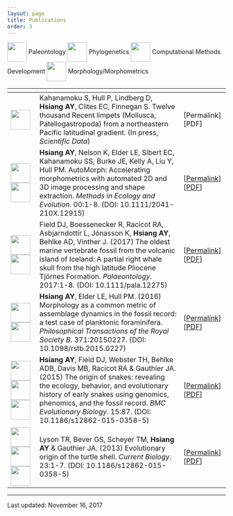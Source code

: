```yaml
---
layout: page
title: Publications
order: 3
---
```

<pm>
<img src="http://www.allisonhsiang.com/logos/paleontology-icon.png" height="45" style="vertical-align:middle;"> Paleontology
<img src="http://www.allisonhsiang.com/logos/phylogenetics-icon.png" height="45" style="vertical-align:middle;"> Phylogenetics
<img src="http://www.allisonhsiang.com/logos/computational-icon.png" height="45" style="vertical-align:middle;"> Computational Methods Development
<img src="http://www.allisonhsiang.com/logos/morphology-icon.png" height="45" style="vertical-align:middle;"> Morphology/Morphometrics
</pm>

<br />

<table class="alternating">
  <thead>
    <th class="row-icon"></th>
    <th class="row-pub"></th>
    <th class="row-links"></th>
  </thead>
  <tbody>
    <tr>
      <td>
        <img src="http://www.allisonhsiang.com/logos/morphology-icon.png" height="45">
      </td>
      <td>
        Kahanamoku S, Hull P, Lindberg D, <strong>Hsiang AY</strong>, Clites EC, Finnegan S. Twelve thousand Recent limpets (Mollusca, Patellogastropoda) from a northeastern Pacific latitudinal gradient. (In press, <em>Scientific Data</em>)
      </td>
      <td>
        [Permalink][PDF]
      </td>
    </tr>
    <tr>
      <td>
        <img src="http://www.allisonhsiang.com/logos/computational-icon.png" height="45">
        <img src="http://www.allisonhsiang.com/logos/morphology-icon.png" height="45">
      </td>
      <td>
        <strong>Hsiang AY</strong>, Nelson K, Elder LE, Sibert EC, Kahanamoku SS, Burke JE, Kelly A, Liu Y, Hull PM. AutoMorph: Accelerating morphometrics with automated 2D and 3D image processing and shape extraction. <em>Methods in Ecology and Evolution</em>. 00:1-8. (DOI: 10.1111/2041-210X.12915)
      </td>
      <td>
        [<a href="https://onlinelibrary.wiley.com/doi/10.1111/2041-210X.12915/abstract" target="_blank">Permalink</a>][<a href="http://www.allisonhsiang.com/pdfs/Hsiang-etal-2017_MEE_AutoMorph.pdf" target="_blank">PDF</a>]
      </td>
    </tr>
    <tr>
      <td>
        <img src="http://www.allisonhsiang.com/logos/paleontology-icon.png" height="45">
        <img src="http://www.allisonhsiang.com/logos/morphology-icon.png" height="45">
      </td>
      <td>
        Field DJ, Boessenecker R, Racicot RA, Asbjarndottir L, Jónasson K, <strong>Hsiang AY</strong>, Behlke AD, Vinther J. (2017) The oldest marine vertebrate fossil from the volcanic island of Iceland: A partial right whale skull from the high latitude Pliocene Tjörnes Formation. <em>Palaeontology</em>. 2017:1-8. (DOI: 10.1111/pala.12275)
      </td>
      <td>
        [<a href="https://onlinelibrary.wiley.com/doi/10.1111/pala.12275/full" target="_blank">Permalink</a>][<a href="http://www.allisonhsiang.com/pdfs/Field-etal-2017_Palaeontology_IcelandicWhale.pdf" target="_blank">PDF</a>]
      </td>
    </tr>
    <tr>
      <td>
        <img src="http://www.allisonhsiang.com/logos/computational-icon.png" height="45">
        <img src="http://www.allisonhsiang.com/logos/morphology-icon.png" height="45">
      </td>
      <td>
        <strong>Hsiang AY</strong>, Elder LE, Hull PM. (2016) Morphology as a common metric of assemblage dynamics in the fossil record: a test case of planktonic foraminifera. <em>Philosophical Transactions of the Royal Society B</em>. 371:20150227. (DOI: 10.1098/rstb.2015.0227)
      </td>
      <td>
        [<a href="https://rstb.royalsocietypublishing.org/content/371/1691/20150227.long" target="_blank">Permalink</a>][<a href="http://www.allisonhsiang.com/pdfs/Hsiang-etal-2016_PhilTransRoySocB_3DMorphospace.pdf" target="_blank">PDF</a>]
      </td>
    </tr>
    <tr>
      <td>
        <img src="http://www.allisonhsiang.com/logos/phylogenetics-icon.png" height="45">
        <img src="http://www.allisonhsiang.com/logos/morphology-icon.png" height="45">
        <img src="http://www.allisonhsiang.com/logos/paleontology-icon.png" height="45">
      </td>
      <td>
        <strong>Hsiang AY</strong>, Field DJ, Webster TH, Behlke ADB, Davis MB, Racicot RA & Gauthier JA. (2015) The origin of snakes: revealing the ecology, behavior, and evolutionary history of early snakes using genomics, phenomics, and the fossil record. <em>BMC Evolutionary Biology</em>. 15:87. (DOI: 10.1186/s12862-015-0358-5)
      </td>
      <td>
        [<a href="https://bmcevolbiol.biomedcentral.com/articles/10.1186/s12862-015-0358-5" target="_blank">Permalink</a>][<a href="http://www.allisonhsiang.com/pdfs/Hsiang-etal-2015_BMCEvolBiol_Snakes.pdf" target="_blank">PDF</a>]
      </td>
    </tr>
    <tr>
      <td>
        <img src="http://www.allisonhsiang.com/logos/morphology-icon.png" height="45">
        <img src="http://www.allisonhsiang.com/logos/paleontology-icon.png" height="45">
        <img src="http://www.allisonhsiang.com/logos/phylogenetics-icon.png" height="45">
      </td>
      <td>
        Lyson TR, Bever GS, Scheyer TM, <strong>Hsiang AY</strong> & Gauthier JA. (2013) Evolutionary origin of the turtle shell. <em>Current Biology</em>. 23:1-7. (DOI: 10.1186/s12862-015-0358-5)
      </td>
      <td>
        [<a href="https://www.cell.com/current-biology/abstract/S0960-9822(13)00566-6" target="_blank">Permalink</a>][<a href="http://www.allisonhsiang.com/pdfs/Lyson-etal-2013_CurrBiol_OriginTurtleShell.pdf" target="_blank">PDF</a>]
      </td>
    </tr>
  </tbody>
</table>

<hr>
<pm>Last updated: November 16, 2017</pm>

